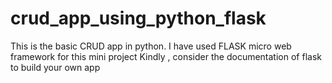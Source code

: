 # crud_app_using_python_flask
This is the basic CRUD app in python.
I have used FLASK micro web framework for this mini project
Kindly , consider the documentation of flask to build your own app
